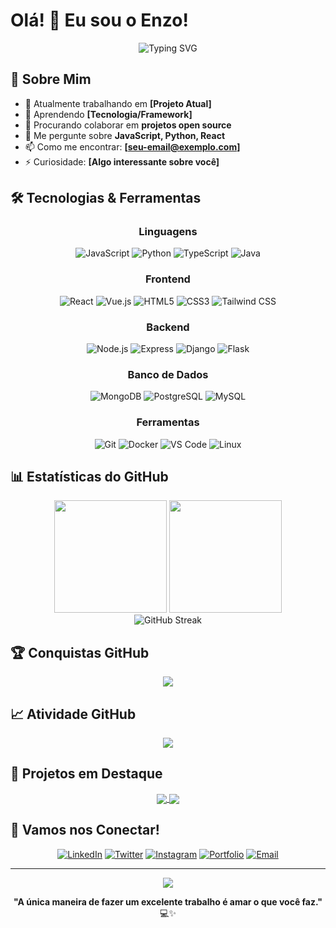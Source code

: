# Olá! 👋 Eu sou o Enzo!

<div align="center">
  <img src="https://readme-typing-svg.herokuapp.com?font=Fira+Code&pause=1000&color=2E9EF7&center=true&vCenter=true&width=435&lines=Desenvolvedor+Full+Stack;Apaixonado+por+Tecnologia;Sempre+Aprendendo+Algo+Novo" alt="Typing SVG" />
</div>

## 🚀 Sobre Mim

- 🔭 Atualmente trabalhando em **[Projeto Atual]**
- 🌱 Aprendendo **[Tecnologia/Framework]**
- 👯 Procurando colaborar em **projetos open source**
- 💬 Me pergunte sobre **JavaScript, Python, React**
- 📫 Como me encontrar: **[seu-email@exemplo.com]**
- ⚡ Curiosidade: **[Algo interessante sobre você]**

## 🛠️ Tecnologias & Ferramentas

<div align="center">

### Linguagens
![JavaScript](https://img.shields.io/badge/-JavaScript-F7DF1E?style=flat-square&logo=javascript&logoColor=black)
![Python](https://img.shields.io/badge/-Python-3776AB?style=flat-square&logo=python&logoColor=white)
![TypeScript](https://img.shields.io/badge/-TypeScript-3178C6?style=flat-square&logo=typescript&logoColor=white)
![Java](https://img.shields.io/badge/-Java-007396?style=flat-square&logo=java&logoColor=white)

### Frontend
![React](https://img.shields.io/badge/-React-61DAFB?style=flat-square&logo=react&logoColor=black)
![Vue.js](https://img.shields.io/badge/-Vue.js-4FC08D?style=flat-square&logo=vue.js&logoColor=white)
![HTML5](https://img.shields.io/badge/-HTML5-E34F26?style=flat-square&logo=html5&logoColor=white)
![CSS3](https://img.shields.io/badge/-CSS3-1572B6?style=flat-square&logo=css3&logoColor=white)
![Tailwind CSS](https://img.shields.io/badge/-Tailwind_CSS-38B2AC?style=flat-square&logo=tailwind-css&logoColor=white)

### Backend
![Node.js](https://img.shields.io/badge/-Node.js-339933?style=flat-square&logo=node.js&logoColor=white)
![Express](https://img.shields.io/badge/-Express-000000?style=flat-square&logo=express&logoColor=white)
![Django](https://img.shields.io/badge/-Django-092E20?style=flat-square&logo=django&logoColor=white)
![Flask](https://img.shields.io/badge/-Flask-000000?style=flat-square&logo=flask&logoColor=white)

### Banco de Dados
![MongoDB](https://img.shields.io/badge/-MongoDB-47A248?style=flat-square&logo=mongodb&logoColor=white)
![PostgreSQL](https://img.shields.io/badge/-PostgreSQL-336791?style=flat-square&logo=postgresql&logoColor=white)
![MySQL](https://img.shields.io/badge/-MySQL-4479A1?style=flat-square&logo=mysql&logoColor=white)

### Ferramentas
![Git](https://img.shields.io/badge/-Git-F05032?style=flat-square&logo=git&logoColor=white)
![Docker](https://img.shields.io/badge/-Docker-2496ED?style=flat-square&logo=docker&logoColor=white)
![VS Code](https://img.shields.io/badge/-VS_Code-007ACC?style=flat-square&logo=visual-studio-code&logoColor=white)
![Linux](https://img.shields.io/badge/-Linux-FCC624?style=flat-square&logo=linux&logoColor=black)

</div>

## 📊 Estatísticas do GitHub

<div align="center">
  <img height="180em" src="https://github-readme-stats.vercel.app/api?username=[SEU_USERNAME]&show_icons=true&theme=tokyonight&include_all_commits=true&count_private=true"/>
  <img height="180em" src="https://github-readme-stats.vercel.app/api/top-langs/?username=[SEU_USERNAME]&layout=compact&langs_count=7&theme=tokyonight"/>
</div>

<div align="center">
  <img src="https://github-readme-streak-stats.herokuapp.com/?user=[SEU_USERNAME]&theme=tokyonight" alt="GitHub Streak"/>
</div>

## 🏆 Conquistas GitHub

<div align="center">
  <img src="https://github-profile-trophy.vercel.app/?username=[SEU_USERNAME]&theme=tokyonight&no-frame=false&no-bg=false&margin-w=4"/>
</div>

## 📈 Atividade GitHub

<div align="center">
  <img src="https://github-readme-activity-graph.vercel.app/graph?username=[SEU_USERNAME]&theme=tokyo-night"/>
</div>

## 🎯 Projetos em Destaque

<div align="center">
  <a href="https://github.com/[SEU_USERNAME]/[PROJETO1]">
    <img align="center" src="https://github-readme-stats.vercel.app/api/pin/?username=[SEU_USERNAME]&repo=[PROJETO1]&theme=tokyonight" />
  </a>
  <a href="https://github.com/[SEU_USERNAME]/[PROJETO2]">
    <img align="center" src="https://github-readme-stats.vercel.app/api/pin/?username=[SEU_USERNAME]&repo=[PROJETO2]&theme=tokyonight" />
  </a>
</div>

## 🤝 Vamos nos Conectar!

<div align="center">
  
[![LinkedIn](https://img.shields.io/badge/-LinkedIn-0077B5?style=for-the-badge&logo=linkedin&logoColor=white)](https://linkedin.com/in/[SEU_LINKEDIN])
[![Twitter](https://img.shields.io/badge/-Twitter-1DA1F2?style=for-the-badge&logo=twitter&logoColor=white)](https://twitter.com/[SEU_TWITTER])
[![Instagram](https://img.shields.io/badge/-Instagram-E4405F?style=for-the-badge&logo=instagram&logoColor=white)](https://instagram.com/[SEU_INSTAGRAM])
[![Portfolio](https://img.shields.io/badge/-Portfolio-000000?style=for-the-badge&logo=react&logoColor=white)](https://[SEU_PORTFOLIO])
[![Email](https://img.shields.io/badge/-Email-D14836?style=for-the-badge&logo=gmail&logoColor=white)](mailto:[SEU_EMAIL])

</div>

---

<div align="center">
  <img src="https://komarev.com/ghpvc/?username=[SEU_USERNAME]&color=blueviolet&style=flat-square&label=Visualizações+do+Perfil"/>
</div>

<div align="center">
  
**"A única maneira de fazer um excelente trabalho é amar o que você faz."** 💻✨

</div>
